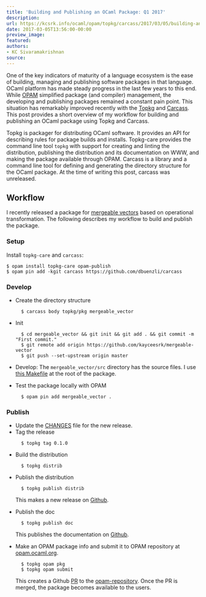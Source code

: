 ```yaml
---
title: 'Building and Publishing an OCaml Package: Q1 2017'
description:
url: https://kcsrk.info/ocaml/opam/topkg/carcass/2017/03/05/building-and-publishing-an-OCaml-package/
date: 2017-03-05T13:56:00-00:00
preview_image:
featured:
authors:
- KC Sivaramakrishnan
source:
---
```


<p>One of the key indicators of maturity of a language ecosystem is the ease of
building, managing and publishing software packages in that language. OCaml
platform has made steady progress in the last few years to this end. While
<a href="https://opam.ocaml.org/">OPAM</a> simplified package (and compiler) management,
the developing and publishing packages remained a constant pain point. This
situation has remarkably improved recently with the
<a href="http://erratique.ch/software/topkg">Topkg</a> and
<a href="https://github.com/dbuenzli/carcass">Carcass</a>. This post provides a short
overview of my workflow for building and publishing an OCaml package using Topkg
and Carcass.</p>



<p>Topkg is packager for distributing OCaml software. It provides an API for
describing rules for package builds and installs. Topkg-care provides the
command line tool <code class="language-plaintext highlighter-rouge">topkg</code> with support for creating and linting the
distribution, publishing the distribution and its documentation on WWW, and
making the package available through OPAM. Carcass is a library and a command
line tool for defining and generating the directory structure for the OCaml
package. At the time of writing this post, carcass was unreleased.</p>

<h2>Workflow</h2>

<p>I recently released a package for <a href="https://github.com/kayceesrk/mergeable-vector">mergeable
vectors</a> based on operational
transformation. The following describes my workflow to build and publish the
package.</p>

<h3>Setup</h3>

<p>Install <code class="language-plaintext highlighter-rouge">topkg-care</code> and <code class="language-plaintext highlighter-rouge">carcass</code>:</p>

<div class="language-plaintext highlighter-rouge"><div class="highlight"><pre class="highlight"><code>$ opam install topkg-care opam-publish
$ opam pin add -kgit carcass https://github.com/dbuenzli/carcass
</code></pre></div></div>

<h3>Develop</h3>

<ul>
  <li>Create the directory structure
    <div class="language-plaintext highlighter-rouge"><div class="highlight"><pre class="highlight"><code>  $ carcass body topkg/pkg mergeable_vector
</code></pre></div>    </div>
  </li>
  <li>Init
    <div class="language-plaintext highlighter-rouge"><div class="highlight"><pre class="highlight"><code>  $ cd mergeable_vector &amp;&amp; git init &amp;&amp; git add . &amp;&amp; git commit -m &quot;First commit.&quot;
  $ git remote add origin https://github.com/kayceesrk/mergeable-vector
  $ git push --set-upstream origin master
</code></pre></div>    </div>
  </li>
  <li>
    <p>Develop: The <code class="language-plaintext highlighter-rouge">mergeable_vector/src</code> directory has the source files. I use
<a href="https://github.com/kayceesrk/mergeable-vector/blob/master/Makefile">this Makefile</a>
at the root of the package.</p>
  </li>
  <li>Test the package locally with OPAM
    <div class="language-plaintext highlighter-rouge"><div class="highlight"><pre class="highlight"><code>  $ opam pin add mergeable_vector .
</code></pre></div>    </div>
  </li>
</ul>

<h3>Publish</h3>

<ul>
  <li>Update the
<a href="https://github.com/kayceesrk/mergeable-vector/blob/master/CHANGES.md">CHANGES</a> file for the new release.</li>
  <li>Tag the release
    <div class="language-plaintext highlighter-rouge"><div class="highlight"><pre class="highlight"><code>  $ topkg tag 0.1.0
</code></pre></div>    </div>
  </li>
  <li>Build the distribution
    <div class="language-plaintext highlighter-rouge"><div class="highlight"><pre class="highlight"><code>  $ topkg distrib
</code></pre></div>    </div>
  </li>
  <li>Publish the distribution
    <div class="language-plaintext highlighter-rouge"><div class="highlight"><pre class="highlight"><code>  $ topkg publish distrib
</code></pre></div>    </div>
    <p>This makes a new release on <a href="https://github.com/kayceesrk/mergeable-vector/releases">Github</a>.</p>
  </li>
  <li>Publish the doc
    <div class="language-plaintext highlighter-rouge"><div class="highlight"><pre class="highlight"><code>  $ topkg publish doc
</code></pre></div>    </div>
    <p>This publishes the documentation on <a href="http://kayceesrk.github.io/mergeable-vector/doc/">Github</a>.</p>
  </li>
  <li>Make an OPAM package info and submit it to OPAM repository at <a href="https://opam.ocaml.org/">opam.ocaml.org</a>.
    <div class="language-plaintext highlighter-rouge"><div class="highlight"><pre class="highlight"><code>  $ topkg opam pkg
  $ topkg opam submit
</code></pre></div>    </div>
    <p>This creates a Github <a href="https://github.com/ocaml/opam-repository/pull/8623">PR</a>
to the <a href="https://github.com/ocaml/opam-repository">opam-repository</a>. Once the
PR is merged, the package becomes available to the users.</p>
  </li>
</ul>


